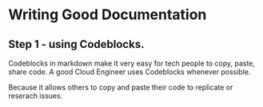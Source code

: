 # Writing Good Documentation

## Step 1 - using Codeblocks.

Codeblocks in markdown make it very easy for tech people to copy, paste, share code.
A good Cloud Engineer uses Codeblocks whenever possible.

Because it allows others to copy and paste their code to replicate or reserach issues.
